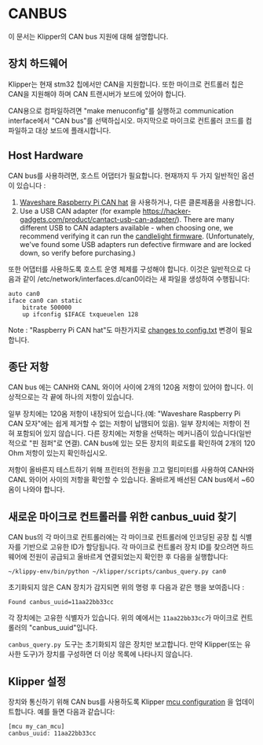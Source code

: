 # CANBUS

이 문서는 Klipper의 CAN bus 지원에 대해 설명합니다.

## 장치 하드웨어

Klipper는 현재 stm32 칩에서만 CAN을 지원합니다. 또한 마이크로 컨트롤러 칩은 CAN을 지원해야 하며 CAN 트랜시버가 보드에 있어야 합니다.

CAN용으로 컴파일하려면 "make menuconfig"를 실행하고 communication interface에서 "CAN bus"를 선택하십시오. 마지막으로 마이크로 컨트롤러 코드를 컴파일하고 대상 보드에 플래시합니다.

## Host Hardware

CAN bus를 사용하려면, 호스트 어댑터가 필요합니다. 현재까지 두 가지 일반적인 옵션이 있습니다 :

1. [Waveshare Raspberry Pi CAN hat](https://www.waveshare.com/rs485-can-hat.htm) 을 사용하거나, 다른 클론제품을 사용합니다.
1. Use a USB CAN adapter (for example <https://hacker-gadgets.com/product/cantact-usb-can-adapter/>). There are many different USB to CAN adapters available - when choosing one, we recommend verifying it can run the [candlelight firmware](https://github.com/candle-usb/candleLight_fw). (Unfortunately, we've found some USB adapters run defective firmware and are locked down, so verify before purchasing.)

또한 어댑터를 사용하도록 호스트 운영 체제를 구성해야 합니다. 이것은 일반적으로 다음과 같이 /etc/network/interfaces.d/can0이라는 새 파일을 생성하여 수행됩니다:

```
auto can0
iface can0 can static
    bitrate 500000
    up ifconfig $IFACE txqueuelen 128
```

Note : "Raspberry Pi CAN hat"도 마찬가지로 [changes to config.txt](https://www.waveshare.com/wiki/RS485_CAN_HAT) 변경이 필요합니다.

## 종단 저항

CAN bus 에는 CANH와 CANL 와이어 사이에 2개의 120옴 저항이 있어야 합니다. 이상적으로는 각 끝에 하나의 저항이 있습니다.

일부 장치에는 120옴 저항이 내장되어 있습니다.(예: "Waveshare Raspberry Pi CAN 모자"에는 쉽게 제거할 수 없는 저항이 납땜되어 있음). 일부 장치에는 저항이 전혀 포함되어 있지 않습니다. 다른 장치에는 저항을 선택하는 메커니즘이 있습니다(일반적으로 "핀 점퍼"로 연결). CAN bus에 있는 모든 장치의 회로도를 확인하여 2개의 120 Ohm 저항이 있는지 확인하십시오.

저항이 올바른지 테스트하기 위해 프린터의 전원을 끄고 멀티미터를 사용하여 CANH와 CANL 와이어 사이의 저항을 확인할 수 있습니다. 올바르게 배선된 CAN bus에서 ~60옴이 나와야 합니다.

## 새로운 마이크로 컨트롤러를 위한 canbus_uuid 찾기

CAN bus의 각 마이크로 컨트롤러에는 각 마이크로 컨트롤러에 인코딩된 공장 칩 식별자를 기반으로 고유한 ID가 할당됩니다. 각 마이크로 컨트롤러 장치 ID를 찾으려면 하드웨어에 전원이 공급되고 올바르게 연결되었는지 확인한 후 다음을 실행합니다:

```
~/klippy-env/bin/python ~/klipper/scripts/canbus_query.py can0
```

초기화되지 않은 CAN 장치가 감지되면 위의 명령 후 다음과 같은 행을 보여줍니다 :

```
Found canbus_uuid=11aa22bb33cc
```

각 장치에는 고유한 식별자가 있습니다. 위의 예에서는 `11aa22bb33cc`가 마이크로 컨트롤러의 "canbus_uuid"입니다.

`canbus_query.py `도구는 초기화되지 않은 장치만 보고합니다. 만약 Klipper(또는 유사한 도구)가 장치를 구성하면 더 이상 목록에 나타나지 않습니다.

## Klipper 설정

장치와 통신하기 위해 CAN bus를 사용하도록 Klipper [mcu configuration](Config_Reference.md#mcu) 을 업데이트합니다. 예를 들면 다음과 같습니다:

```
[mcu my_can_mcu]
canbus_uuid: 11aa22bb33cc
```
